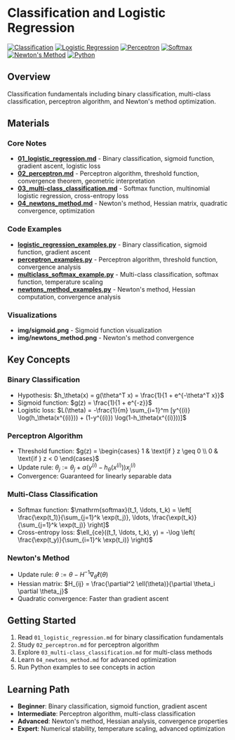 # Classification and Logistic Regression

[![Classification](https://img.shields.io/badge/Classification-Binary%20%26%20Multiclass-blue.svg)](https://en.wikipedia.org/wiki/Statistical_classification)
[![Logistic Regression](https://img.shields.io/badge/Logistic%20Regression-GLM%20Family-green.svg)](https://en.wikipedia.org/wiki/Logistic_regression)
[![Perceptron](https://img.shields.io/badge/Perceptron-Neural%20Network%20Foundation-red.svg)](https://en.wikipedia.org/wiki/Perceptron)
[![Softmax](https://img.shields.io/badge/Softmax-Multiclass%20Classification-purple.svg)](https://en.wikipedia.org/wiki/Softmax_function)
[![Newton's Method](https://img.shields.io/badge/Newton's%20Method-Optimization%20Algorithm-orange.svg)](https://en.wikipedia.org/wiki/Newton's_method)
[![Python](https://img.shields.io/badge/Python-Implementation-yellow.svg)](https://python.org)

## Overview

Classification fundamentals including binary classification, multi-class classification, perceptron algorithm, and Newton's method optimization.

## Materials

### Core Notes
- **[01_logistic_regression.md](01_logistic_regression.md)** - Binary classification, sigmoid function, gradient ascent, logistic loss
- **[02_perceptron.md](02_perceptron.md)** - Perceptron algorithm, threshold function, convergence theorem, geometric interpretation
- **[03_multi-class_classification.md](03_multi-class_classification.md)** - Softmax function, multinomial logistic regression, cross-entropy loss
- **[04_newtons_method.md](04_newtons_method.md)** - Newton's method, Hessian matrix, quadratic convergence, optimization

### Code Examples
- **[logistic_regression_examples.py](logistic_regression_examples.py)** - Binary classification, sigmoid function, gradient ascent
- **[perceptron_examples.py](perceptron_examples.py)** - Perceptron algorithm, threshold function, convergence analysis
- **[multiclass_softmax_example.py](multiclass_softmax_example.py)** - Multi-class classification, softmax function, temperature scaling
- **[newtons_method_examples.py](newtons_method_examples.py)** - Newton's method, Hessian computation, convergence analysis

### Visualizations
- **img/sigmoid.png** - Sigmoid function visualization
- **img/newtons_method.png** - Newton's method convergence

## Key Concepts

### Binary Classification
- Hypothesis: $h_\theta(x) = g(\theta^T x) = \frac{1}{1 + e^{-\theta^T x}}$
- Sigmoid function: $g(z) = \frac{1}{1 + e^{-z}}$
- Logistic loss: $L(\theta) = -\frac{1}{m} \sum_{i=1}^m [y^{(i)} \log(h_\theta(x^{(i)})) + (1-y^{(i)}) \log(1-h_\theta(x^{(i)}))]$

### Perceptron Algorithm
- Threshold function: $g(z) = \begin{cases} 1 & \text{if } z \geq 0 \\ 0 & \text{if } z < 0 \end{cases}$
- Update rule: $\theta_j := \theta_j + \alpha \left( y^{(i)} - h_\theta(x^{(i)}) \right) x_j^{(i)}$
- Convergence: Guaranteed for linearly separable data

### Multi-Class Classification
- Softmax function: $\mathrm{softmax}(t_1, \ldots, t_k) = \left[ \frac{\exp(t_1)}{\sum_{j=1}^k \exp(t_j)}, \ldots, \frac{\exp(t_k)}{\sum_{j=1}^k \exp(t_j)} \right]$
- Cross-entropy loss: $\ell_{ce}((t_1, \ldots, t_k), y) = -\log \left( \frac{\exp(t_y)}{\sum_{i=1}^k \exp(t_i)} \right)$

### Newton's Method
- Update rule: $\theta := \theta - H^{-1} \nabla_\theta \ell(\theta)$
- Hessian matrix: $H_{ij} = \frac{\partial^2 \ell(\theta)}{\partial \theta_i \partial \theta_j}$
- Quadratic convergence: Faster than gradient ascent

## Getting Started

1. Read `01_logistic_regression.md` for binary classification fundamentals
2. Study `02_perceptron.md` for perceptron algorithm
3. Explore `03_multi-class_classification.md` for multi-class methods
4. Learn `04_newtons_method.md` for advanced optimization
5. Run Python examples to see concepts in action

## Learning Path

- **Beginner**: Binary classification, sigmoid function, gradient ascent
- **Intermediate**: Perceptron algorithm, multi-class classification
- **Advanced**: Newton's method, Hessian analysis, convergence properties
- **Expert**: Numerical stability, temperature scaling, advanced optimization 